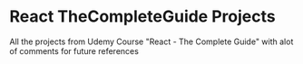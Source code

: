 # React TheCompleteGuide Projects
All the projects from Udemy Course "React - The Complete Guide" with alot of comments for future references
